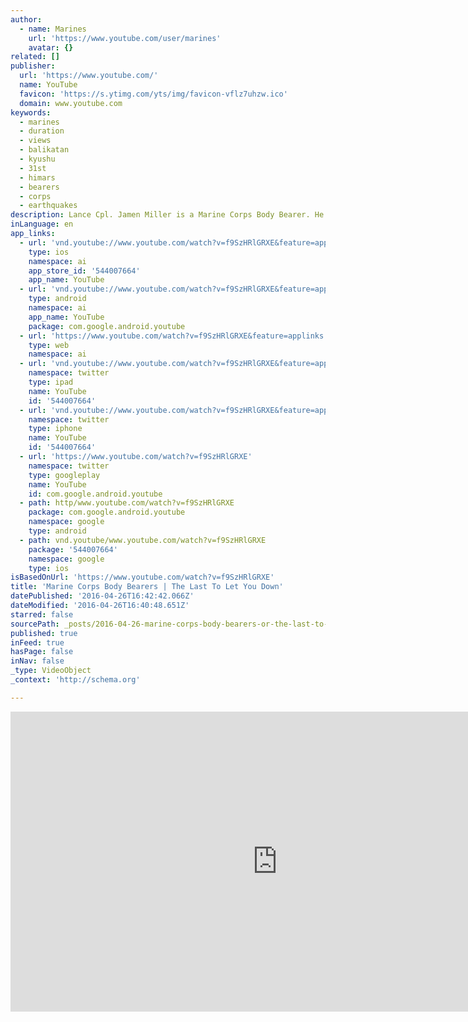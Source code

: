 ```yaml
---
author:
  - name: Marines
    url: 'https://www.youtube.com/user/marines'
    avatar: {}
related: []
publisher:
  url: 'https://www.youtube.com/'
  name: YouTube
  favicon: 'https://s.ytimg.com/yts/img/favicon-vflz7uhzw.ico'
  domain: www.youtube.com
keywords:
  - marines
  - duration
  - views
  - balikatan
  - kyushu
  - 31st
  - himars
  - bearers
  - corps
  - earthquakes
description: Lance Cpl. Jamen Miller is a Marine Corps Body Bearer. He has laid to rest nearly 200 Marines. Body Bearers go through rigorous physical training and ceremonial drill practice to perfect their movements for the funerals of fallen Marines.
inLanguage: en
app_links:
  - url: 'vnd.youtube://www.youtube.com/watch?v=f9SzHRlGRXE&feature=applinks'
    type: ios
    namespace: ai
    app_store_id: '544007664'
    app_name: YouTube
  - url: 'vnd.youtube://www.youtube.com/watch?v=f9SzHRlGRXE&feature=applinks'
    type: android
    namespace: ai
    app_name: YouTube
    package: com.google.android.youtube
  - url: 'https://www.youtube.com/watch?v=f9SzHRlGRXE&feature=applinks'
    type: web
    namespace: ai
  - url: 'vnd.youtube://www.youtube.com/watch?v=f9SzHRlGRXE&feature=applinks'
    namespace: twitter
    type: ipad
    name: YouTube
    id: '544007664'
  - url: 'vnd.youtube://www.youtube.com/watch?v=f9SzHRlGRXE&feature=applinks'
    namespace: twitter
    type: iphone
    name: YouTube
    id: '544007664'
  - url: 'https://www.youtube.com/watch?v=f9SzHRlGRXE'
    namespace: twitter
    type: googleplay
    name: YouTube
    id: com.google.android.youtube
  - path: http/www.youtube.com/watch?v=f9SzHRlGRXE
    package: com.google.android.youtube
    namespace: google
    type: android
  - path: vnd.youtube/www.youtube.com/watch?v=f9SzHRlGRXE
    package: '544007664'
    namespace: google
    type: ios
isBasedOnUrl: 'https://www.youtube.com/watch?v=f9SzHRlGRXE'
title: 'Marine Corps Body Bearers | The Last To Let You Down'
datePublished: '2016-04-26T16:42:42.066Z'
dateModified: '2016-04-26T16:40:48.651Z'
starred: false
sourcePath: _posts/2016-04-26-marine-corps-body-bearers-or-the-last-to-let-you-down.md
published: true
inFeed: true
hasPage: false
inNav: false
_type: VideoObject
_context: 'http://schema.org'

---
```

<iframe src="https://cdn.embedly.com/widgets/media.html?src=https%3A%2F%2Fwww.youtube.com%2Fembed%2Ff9SzHRlGRXE%3Ffeature%3Doembed&amp;url=https%3A%2F%2Fwww.youtube.com%2Fwatch%3Fv%3Df9SzHRlGRXE&amp;image=https%3A%2F%2Fi.ytimg.com%2Fvi%2Ff9SzHRlGRXE%2Fhqdefault.jpg&amp;key=b7d04c9b404c499eba89ee7072e1c4f7&amp;type=text%2Fhtml&amp;schema=youtube" width="854" height="480" scrolling="no" frameborder="0" allowfullscreen="" style=""></iframe>